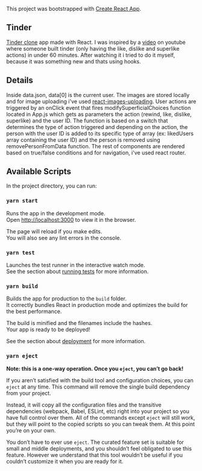 This project was bootstrapped with [Create React App](https://github.com/facebook/create-react-app).
## Tinder

[Tinder clone](https://alex-dunarentu.github.io/tinder-clone/) app made with React.
I was inspired by a [video](https://www.youtube.com/watch?v=wLGM04oi_wE&t) on youtube where someone built tinder (only having the like, dislike and superlike actions) in under 60 minutes. After watching it i tried to do it myself, because it was something new and thats using hooks.

## Details

Inside data.json, data[0] is the current user.
The images are stored locally and for image uploading i've used [react-images-uploading](https://www.npmjs.com/package/react-images-uploading).
User actions are triggered by an onClick event that fires modifySuperficialChoices function located in App.js which gets as parameters the action (rewind, like, dislike, superlike) and the user ID. The function is based on a switch that determines the type of action triggered and depending on the action, the person with the user ID is added to its specific type of array (ex: likedUsers array containing the user ID) and the person is removed using removePersonFromData function.
The rest of components are rendered based on true/false conditions and for navigation, i've used react router.


## Available Scripts

In the project directory, you can run:

### `yarn start`

Runs the app in the development mode.<br />
Open [http://localhost:3000](http://localhost:3000) to view it in the browser.

The page will reload if you make edits.<br />
You will also see any lint errors in the console.

### `yarn test`

Launches the test runner in the interactive watch mode.<br />
See the section about [running tests](https://facebook.github.io/create-react-app/docs/running-tests) for more information.

### `yarn build`

Builds the app for production to the `build` folder.<br />
It correctly bundles React in production mode and optimizes the build for the best performance.

The build is minified and the filenames include the hashes.<br />
Your app is ready to be deployed!

See the section about [deployment](https://facebook.github.io/create-react-app/docs/deployment) for more information.

### `yarn eject`

**Note: this is a one-way operation. Once you `eject`, you can’t go back!**

If you aren’t satisfied with the build tool and configuration choices, you can `eject` at any time. This command will remove the single build dependency from your project.

Instead, it will copy all the configuration files and the transitive dependencies (webpack, Babel, ESLint, etc) right into your project so you have full control over them. All of the commands except `eject` will still work, but they will point to the copied scripts so you can tweak them. At this point you’re on your own.

You don’t have to ever use `eject`. The curated feature set is suitable for small and middle deployments, and you shouldn’t feel obligated to use this feature. However we understand that this tool wouldn’t be useful if you couldn’t customize it when you are ready for it.
